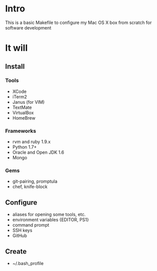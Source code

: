 # Intro

This is a basic Makefile to configure my Mac OS X box from scratch for software development

# It will

## Install

### Tools
* XCode
* iTerm2
* Janus (for VIM)
* TextMate
* VirtualBox
* HomeBrew

### Frameworks
* rvm and ruby 1.9.x
* Python 1.7+
* Oracle and Open JDK 1.6
* Mongo

### Gems
* git-pairing, promptula
* chef, knife-block

## Configure
* aliases for opening some tools, etc.
* environment variables {EDITOR, PS1}
* command prompt
* SSH keys
* GitHub

## Create
* ~/.bash_profile
